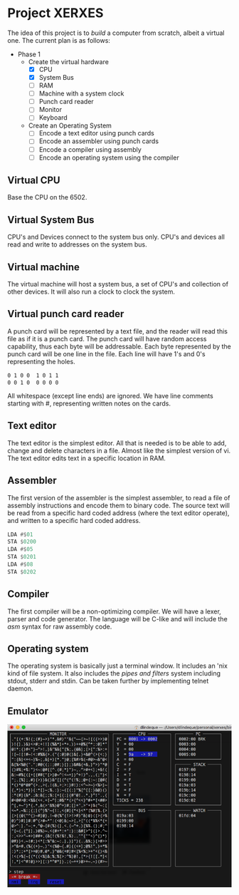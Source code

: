 # Project XERXES
The idea of this project is to <i>build</i> a computer from scratch, albeit a virtual one. The current plan is as follows:
* Phase 1
  * Create the virtual hardware
    * [x] CPU
    * [x] System Bus
    * [ ] RAM
    * [ ] Machine with a system clock
    * [ ] Punch card reader
    * [ ] Monitor
    * [ ] Keyboard
  * Create an Operating System
    * [ ] Encode a text editor using punch cards
    * [ ] Encode an assembler using punch cards
    * [ ] Encode a compiler using assembly
    * [ ] Encode an operating system using the compiler

## Virtual CPU
Base the CPU on the 6502.

## Virtual System Bus
CPU's and Devices connect to the system bus only. CPU's and devices all read and write to addresses on the system bus.

## Virtual machine
The virtual machine will host a system bus, a set of CPU's and collection of other devices. It will also run a clock to clock the system.

## Virtual punch card reader
A punch card will be represented by a text file, and the reader will read this file as if it is a punch card. The punch card will have random access capability, thus each byte will be addressable. Each byte represented by the punch card will be one line in the file. Each line will have 1's and 0's representing the holes.
````
0 1 0 0  1 0 1 1
0 0 1 0  0 0 0 0
````
All whitespace (except line ends) are ignored. We have line comments starting with #, representing written notes on the cards.

## Text editor
The text editor is the simplest editor. All that is needed is to be able to add, change and delete characters in a file. Almost like the simplest version of vi. The text editor edits text in a specific location in RAM.

## Assembler
The first version of the assembler is the simplest assembler, to read a file of assembly instructions and encode them to binary code. The source text will be read from a specific hard coded address (where the text editor operate), and written to a specific hard coded address.
````asm
LDA #$01
STA $0200
LDA #$05
STA $0201
LDA #$08
STA $0202
````

## Compiler
The first compiler will be a non-optimizing compiler. We will have a lexer, parser and code generator. The language will be C-like and will include the <i>asm</i> syntax for raw assembly code.

## Operating system
The operating system is basically just a terminal window. It includes an 'nix kind of file system. It also includes the <i>pipes and filters</i> system including stdout, stderr and stdin. Can be taken further by implementing telnet daemon.

## Emulator
![Screenshot](emulator.png)